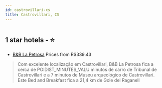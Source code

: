 ```yaml
---
id: castrovillari-cs
title: Castrovillari, CS
---
```


<center><img src="https://i.travelapi.com/hotels/27000000/26510000/26501200/26501157/d03d06e2_z.jpg" alt="" /></center>


##  1 star hotels - ⭐️

-    [B&B La Petrosa](https://www.hurb.com/br/aud/https://www.hurb.com/br/hotels/castrovillari/b-b-la-petrosa-HT-VFH7?cmp=18055) Prices from R$339.43
   > Com excelente localização em Castrovillari, B&B La Petrosa fica a cerca de POIDIST_MINUTES_VALU minutos de carro de Tribunal de Castrovillari e a 7 minutos de Museu arqueológico de Castrovillari.  Este Bed and Breakfast fica a 21,4 km de Gole del Raganell
